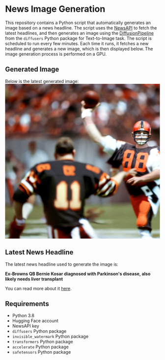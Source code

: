 # News Image Generation
This repository contains a Python script that automatically generates an image based on a news headline. The script uses the [NewsAPI](https://newsapi.org/) to fetch the latest headlines, and then generates an image using the [DiffusionPipeline](https://github.com/huggingface/diffusers) from the `diffusers` Python package for Text-to-Image task.
The script is scheduled to run every few minutes. Each time it runs, it fetches a new headline and generates a new image, which is then displayed below. The image generation process is performed on a GPU.

## Generated Image
Below is the latest generated image:
![Generated Image](image.png)

## Latest News Headline
The latest news headline used to generate the image is:

**Ex-Browns QB Bernie Kosar diagnosed with Parkinson's disease, also likely needs liver transplant**

You can read more about it [here](https://news.google.com/rss/articles/CBMihgFodHRwczovL3Nwb3J0cy55YWhvby5jb20vZXgtYnJvd25zLXFiLWJlcm5pZS1rb3Nhci1kaWFnbm9zZWQtd2l0aC1wYXJraW5zb25zLWRpc2Vhc2UtYWxzby1saWtlbHktbmVlZHMtbGl2ZXItdHJhbnNwbGFudC0wMzU0MjM1NjAuaHRtbNIBAA?oc=5).

## Requirements
- Python 3.8
- Hugging Face account
- NewsAPI key
- `diffusers` Python package
- `invisible_watermark` Python package
- `transformers` Python package
- `accelerate` Python package
- `safetensors` Python package
